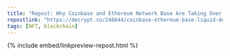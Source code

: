 ```yaml
---
title: "Repost: Why Coinbase and Ethereum Network Base Are Taking Over Liquid Death Packaging - Decrypt"
repostlink: "https://decrypt.co/246644/coinbase-ethereum-base-liquid-death-packaging"
tags: [NFT, blockchain]
---
```


{% include embed/linkpreview-repost.html %}
